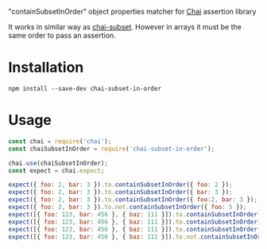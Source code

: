 "containSubsetInOrder" object properties matcher for [Chai](http://chaijs.com/) assertion library

It works in similar way as [chai-subset](https://www.npmjs.com/package/chai-subset).
However in arrays it must be the same order to pass an assertion.

Installation
===========

`npm install --save-dev chai-subset-in-order`

Usage
=====

```js
const chai = require('chai');
const chaiSubsetInOrder = require('chai-subset-in-order');

chai.use(chaiSubsetInOrder);
const expect = chai.expect;

expect({ foo: 2, bar: 3 }).to.containSubsetInOrder({ foo: 2 });
expect({ foo: 2, bar: 3 }).to.containSubsetInOrder({ bar: 3 });
expect({ foo: 2, bar: 3 }).to.containSubsetInOrder({ foo:2, bar: 3 });
expect({ foo: 2, bar: 3 }).to.not.containSubsetInOrder({ foo: 5 });
expect([{ foo: 123, bar: 456 }, { baz: 111 }]).to.containSubsetInOrder([{ foo: 123 }]);
expect([{ foo: 123, bar: 456 }, { baz: 111 }]).to.containSubsetInOrder([{ bar: 456 }]);
expect([{ foo: 123, bar: 456 }, { baz: 111 }]).to.containSubsetInOrder([{ foo: 123 }, { baz: 111 }]);
expect([{ foo: 123, bar: 456 }, { baz: 111 }]).to.not.containSubsetInOrder([{ baz: 111 }, { foo: 123 }]);
```